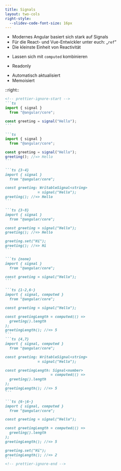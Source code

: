 ```yaml
---
title: Signals
layout: two-cols
right-style:
  --slidev-code-font-size: 16px
---
```


<v-clicks at="+0">

- Modernes Angular basiert sich stark auf Signals
- Für die React- und Vue-Entwickler unter euch: „`ref`“
- Die kleinste Einheit von Reactivität

</v-clicks>

<v-click at="7">

- Lassen sich mit `computed` kombinieren

</v-click>
<v-click at="9">

- Readonly

</v-click>
<v-clicks at="10">

- Automatisch aktualisiert
- Memoisiert

</v-clicks>

::right::

<v-click>

````md magic-move
<!-- prettier-ignore-start -->
```ts
import { signal }
  from "@angular/core";

const greeting = signal("Hello");
```

```ts
import { signal }
  from "@angular/core";

const greeting = signal("Hello");
greeting(); //=> Hello
```

```ts {3-4}
import { signal }
  from "@angular/core";

const greeting: WritableSignal<string>
               = signal("Hello");
greeting(); //=> Hello
```

```ts {3-8}
import { signal }
  from "@angular/core";

const greeting = signal("Hello");
greeting(); //=> Hello

greeting.set("Hi");
greeting(); //=> Hi
```

```ts {none}
import { signal }
  from "@angular/core";

const greeting = signal("Hello");
```

```ts {1-2,6-}
import { signal, computed }
  from "@angular/core";

const greeting = signal("Hello");

const greetingLength = computed(() =>
  greeting().length
);
greetingLength(); //=> 5
```
```ts {4,7}
import { signal, computed }
  from "@angular/core";

const greeting: WritableSignal<string>
               = signal("Hello");

const greetingLength: Signal<number>
                     = computed(() =>
  greeting().length
);
greetingLength(); //=> 5
```

```ts {6-|6-}
import { signal, computed }
  from "@angular/core";

const greeting = signal("Hello");

const greetingLength = computed(() =>
  greeting().length
);
greetingLength(); //=> 5

greeting.set("Hi");
greetingLength(); //=> 2
```
<!-- prettier-ignore-end -->
````

</v-click>
